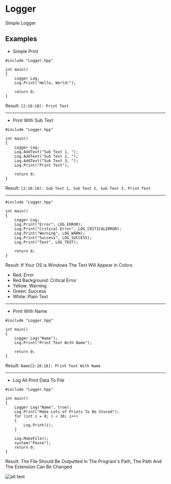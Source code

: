# Logger
Simple Logger

## Examples
* Simple Print
```
#include "Logger.hpp"

int main()
{
	Logger Log;
	Log.Print("Hello, World!");
	
	return 0;
}
```
Result: `[2:10:18]: Print Text`

---

* Print With Sub Text
```
#include "Logger.hpp"

int main()
{
	Logger Log;
	Log.AddText("Sub Text 1, ");
	Log.AddText("Sub Text 2, ");
	Log.AddText("Sub Text 3, ");
	Log.Print("Print Text");
  
	return 0;
}
```
Result: `[2:10:18]: Sub Text 1, Sub Text 2, Sub Text 3, Print Text`

---

```
#include "Logger.hpp"

int main()
{
	Logger Log;
	Log.Print("Error", LOG_ERROR);
	Log.Print("Critical Error", LOG_CRITICALERROR);
	Log.Print("Warning", LOG_WARN);
	Log.Print("Success", LOG_SUCCESS);
	Log.Print("Text", LOG_TEXT);
  
	return 0;
}
```
Result: If Your OS is Windows The Text Will Appear in Colors
- Red: Error
- Red Background: Critical Error
- Yellow: Warning
- Green: Success
- White: Plain Text

---

* Print With Name
```
#include "Logger.hpp"

int main()
{
	Logger Log("Name");
	Log.Print("Print Text With Name");
  
	return 0;
}
```
Result: `Name[2:10:18]: Print Text With Name`

---

* Log All Print Data To File
```
#include "Logger.hpp"

int main()
{
	Logger Log("Name", true);
	Log.Print("Make Lots of Prints To Be Stored");
	for (int i = 0; i < 30; i++)
	{
		Log.Print(i);
	}

	Log.MakeFile();
	system("Pause");
	return 0;
}
```
Result: The File Should Be Outputted In The Program's Path, The Path And The Extension Can Be Changed

![alt text](https://i.postimg.cc/0ytbMVjS/Example.png)
